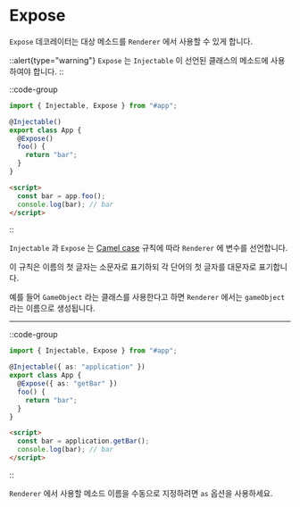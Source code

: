 # Expose

`Expose` 데코레이터는 대상 메소드를 `Renderer` 에서 사용할 수 있게 합니다.

::alert{type="warning"}
`Expose` 는 `Injectable` 이 선언된 클래스의 메소드에 사용하여야 합니다.
::

::code-group
  ```ts [src/app.ts]
  import { Injectable, Expose } from "#app";

  @Injectable()
  export class App {
    @Expose()
    foo() {
      return "bar";
    }
  }
  ```
  ```html [view/index.html]
  <script>
    const bar = app.foo();
    console.log(bar); // bar
  </script>
  ```
::

`Injectable` 과 `Expose` 는 [Camel case](https://en.wikipedia.org/wiki/Camel_case) 규칙에 따라 `Renderer` 에 변수를 선언합니다.

이 규칙은 이름의 첫 글자는 소문자로 표기하되 각 단어의 첫 글자를 대문자로 표기합니다.

예를 들어 `GameObject` 라는 클래스를 사용한다고 하면 `Renderer` 에서는 `gameObject` 라는 이름으로 생성됩니다.

---

::code-group
  ```ts [src/app.ts]
  import { Injectable, Expose } from "#app";

  @Injectable({ as: "application" })
  export class App {
    @Expose({ as: "getBar" })
    foo() {
      return "bar";
    }
  }
  ```
  ```html [view/index.html]
  <script>
    const bar = application.getBar();
    console.log(bar); // bar
  </script>
  ```
::

`Renderer` 에서 사용할 메소드 이름을 수동으로 지정하려면 `as` 옵션을 사용하세요.
